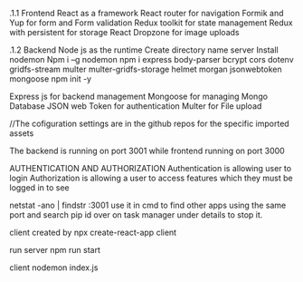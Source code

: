 .1.1 Frontend
React as a framework
React router for navigation
Formik and Yup for form and Form validation
Redux toolkit for state management
Redux with persistent for storage
React Dropzone for image uploads

.1.2 Backend
Node js as the runtime
Create directory name server
Install nodemon
Npm i –g nodemon
npm i express body-parser bcrypt cors dotenv gridfs-stream multer multer-gridfs-storage helmet morgan jsonwebtoken mongoose
npm init -y

Express js for backend management
Mongoose for managing Mongo Database
JSON web Token for authentication
Multer for File upload

//The cofiguration settings are in the github repos for the specific imported assets

The backend is running on port 3001 while frontend running on port 3000

AUTHENTICATION AND AUTHORIZATION
Authentication is allowing user to login
Authorization is allowing a user to access features which they must be logged in to see

netstat -ano | findstr :3001
use it in cmd to find other apps using the same port and search pip id over on task manager under details to stop it.

client created by
npx create-react-app client

run
server
npm run start

client
nodemon index.js
